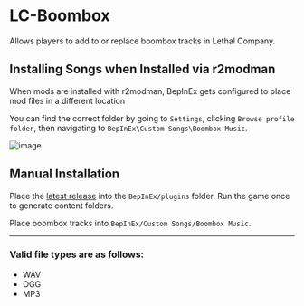 # LC-Boombox
Allows players to add to or replace boombox tracks in Lethal Company.

## Installing Songs when Installed via r2modman

When mods are installed with r2modman, BepInEx gets configured to place mod files in a different location

You can find the correct folder by going to `Settings`, clicking `Browse profile folder`, then navigating to `BepInEx\Custom Songs\Boombox Music`.

![image](https://github.com/DeadlyKitten/LC-Boombox/assets/9684760/ef378cdc-c2af-4ba4-82ef-d2aa29a9af31)

## Manual Installation
Place the [latest release](https://github.com/DeadlyKitten/LC-Boombox/releases/latest) into the `BepInEx/plugins` folder. Run the game once to generate content folders.

Place boombox tracks into `BepInEx/Custom Songs/Boombox Music`.

-----
 
### Valid file types are as follows:
- WAV
- OGG
- MP3

